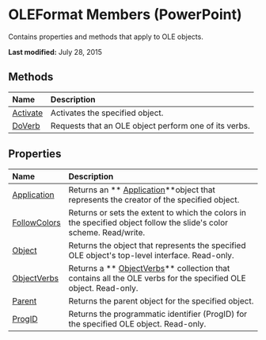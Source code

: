 
# OLEFormat Members (PowerPoint)
Contains properties and methods that apply to OLE objects. 

 **Last modified:** July 28, 2015


## Methods



|**Name**|**Description**|
|:-----|:-----|
| [Activate](cc4691a3-726f-5093-6345-f688b68ac15a.md)|Activates the specified object.|
| [DoVerb](1ee39c5d-3646-81de-79e9-f8cff869308d.md)|Requests that an OLE object perform one of its verbs. |

## Properties



|**Name**|**Description**|
|:-----|:-----|
| [Application](095419ed-7d4b-16d0-a306-dc0da5c21d9c.md)|Returns an  ** [Application](978c2b99-4271-b953-4283-73b5f3d96f41.md)**object that represents the creator of the specified object.|
| [FollowColors](5f4c3f3d-0332-646f-de45-6854497f5782.md)|Returns or sets the extent to which the colors in the specified object follow the slide's color scheme. Read/write.|
| [Object](fcaef43d-590e-179f-6698-4a8c191b92f9.md)|Returns the object that represents the specified OLE object's top-level interface. Read-only.|
| [ObjectVerbs](895becb3-de86-638c-88e9-b9e72b6c713e.md)|Returns a  ** [ObjectVerbs](71dfd143-cec6-8b6f-7d0f-5229bc442d92.md)** collection that contains all the OLE verbs for the specified OLE object. Read-only.|
| [Parent](2eb7c4bf-5d11-d0e6-74b3-bde215ca3701.md)|Returns the parent object for the specified object.|
| [ProgID](7564f3e1-4e14-9038-a836-5665518b0d09.md)|Returns the programmatic identifier (ProgID) for the specified OLE object. Read-only.|
